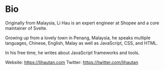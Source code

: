 # Bio

Originally from Malaysia, Li Hau is an expert engineer at Shopee and a core maintainer of Svelte.

Growing up from a lovely town in Penang, Malaysia, he speaks multiple languages, Chinese, English, Malay as well as JavaScript, CSS, and HTML.

In his free time, he writes about JavaScript frameworks and tools.

Website: https://lihautan.com
Twitter: https://twitter.com/lihautan